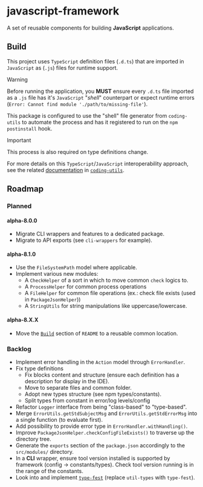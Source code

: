 # javascript-framework
A set of reusable components for building **JavaScript** applications.

## Build
This project uses `TypeScript` definition files (`.d.ts`) that are imported in `JavaScript` as (`.js`) files for runtime support. 

>[!WARNING]
Before running the application, you **MUST** ensure every `.d.ts` file imported as a `.js` file has it's `JavaScript` "*shell*" counterpart or expect runtime errors (`Error: Cannot find module './path/to/missing-file'`).

This package is configured to use the "shell" file generator from `coding-utils` to automate the process and has it registered to run on the `npm postinstall` hook.

>[!IMPORTANT]
This process is also required on type definitions change.

For more details on this `TypeScript`/`JavaScript` interoperability approach, see the related [documentation](https://github.com/Zasco/coding-utils/blob/a8.1.0/docs/ts-in-js.md) in [`coding-utils`](https://github.com/Zasco/coding-utils).

## Roadmap
### Planned
#### **alpha-8.0.0**
- Migrate CLI wrappers and features to a dedicated package.
- Migrate to API exports (see `cli-wrappers` for example).

#### **alpha-8.1.0**
- Use the `FileSystemPath` model where applicable.
- Implement various new modules:
  - A `CheckHelper` of a sort in which to move common `check` logics to.
  - A `ProcessHelper` for common process operations
  - A `FileHelper` for common file operations (ex.: check file exists (used in `PackageJsonHelper`))
  - A `StringUtils` for string manipulations like uppercase/lowercase.

#### **alpha-8.X.X**
- Move the [`Build`](#build) section of `README` to a reusable common location.

### Backlog
- Implement error handling in the `Action` model through `ErrorHandler`.
- Fix type definitions
  - Fix blocks content and structure (ensure each definition has a description for display in the IDE).
  - Move to separate files and common folder.
  - Adopt new types structure (see npm types/constants).
  - Split types from constant in error/log levels/config
- Refactor `Logger` interface from being "class-based" to "type-based".
- Merge `ErrorUtils.getStdSubjectMsg` and `ErrorUtils.getStdErrorMsg` into a single function (to evaluate first).
- Add possibility to provide error type in `ErrorHandler.withHandling()`.
- Improve `PackageJsonHelper.checkConfigFileExists()` to traverse up the directory tree.
- Generate the `exports` section of the `package.json` accordingly to the `src/modules/` directory.
- In a **CLI** wrapper, ensure tool version installed is supported by framework (config -> constants/types). Check tool version running is in the range of the constants.
- Look into and implement [`type-fest`](https://github.com/sindresorhus/type-fest) (replace `util-types` with `type-fest`).